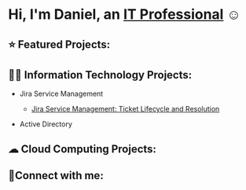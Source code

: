 # Hi, I'm Daniel, an [IT Professional](https://www.linkedin.com/in/danielrmathew/) ☺
## ⭐ Featured Projects:
## 👨‍💻 Information Technology Projects:
+ Jira Service Management <br>
  - [Jira Service Management: Ticket Lifecycle and Resolution]([projects](https://github.com/drmathew23/Jira-Automation))
 
+ Active Directory
## ☁ Cloud Computing Projects:
## 🤳Connect with me:



